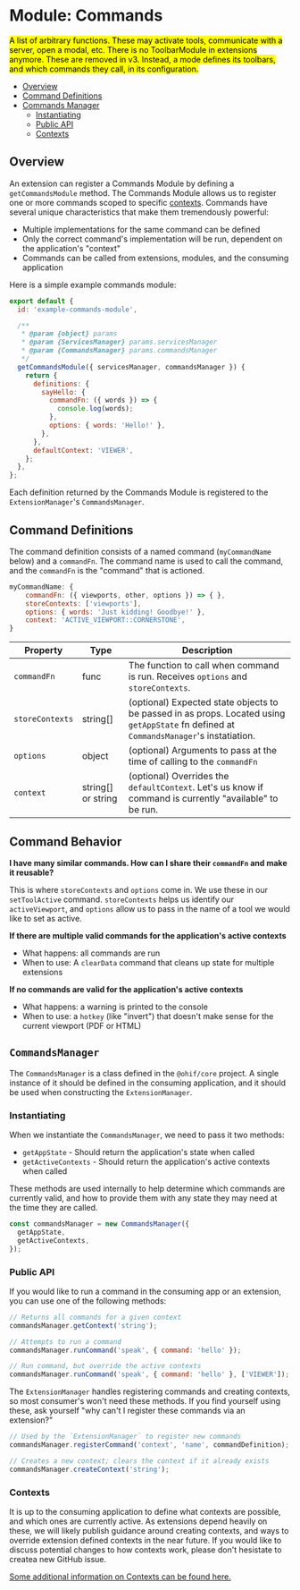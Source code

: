 # Module: Commands

<mark>A list of arbitrary functions. These may activate tools, communicate with a server, open a modal, etc. There is no ToolbarModule in extensions anymore. These are removed in v3. Instead, a mode defines its toolbars, and which commands they call, in its configuration.


- [Overview](#overview)
- [Command Definitions](#command-definitions)
- [Commands Manager](#commands-manager)
  - [Instantiating](#instatiating)
  - [Public API](#public-api)
  - [Contexts](#contexts)

## Overview

An extension can register a Commands Module by defining a `getCommandsModule`
method. The Commands Module allows us to register one or more commands scoped to
specific [contexts](./../index.md#contexts). Commands have several unique
characteristics that make them tremendously powerful:

- Multiple implementations for the same command can be defined
- Only the correct command's implementation will be run, dependent on the
  application's "context"
- Commands can be called from extensions, modules, and the consuming application

Here is a simple example commands module:

```js
export default {
  id: 'example-commands-module',

  /**
   * @param {object} params
   * @param {ServicesManager} params.servicesManager
   * @param {CommandsManager} params.commandsManager
   */
  getCommandsModule({ servicesManager, commandsManager }) {
    return {
      definitions: {
        sayHello: {
          commandFn: ({ words }) => {
            console.log(words);
          },
          options: { words: 'Hello!' },
        },
      },
      defaultContext: 'VIEWER',
    };
  },
};
```

Each definition returned by the Commands Module is registered to the
`ExtensionManager`'s `CommandsManager`.

## Command Definitions

The command definition consists of a named command (`myCommandName` below) and a
`commandFn`. The command name is used to call the command, and the `commandFn`
is the "command" that is actioned.

```js
myCommandName: {
	commandFn: ({ viewports, other, options }) => { },
	storeContexts: ['viewports'],
	options: { words: 'Just kidding! Goodbye!' },
	context: 'ACTIVE_VIEWPORT::CORNERSTONE',
}
```

| Property        | Type               | Description                                                                                                                             |
| --------------- | ------------------ | --------------------------------------------------------------------------------------------------------------------------------------- |
| `commandFn`     | func               | The function to call when command is run. Receives `options` and `storeContexts`.                                                       |
| `storeContexts` | string[]           | (optional) Expected state objects to be passed in as props. Located using `getAppState` fn defined at `CommandsManager`'s instatiation. |
| `options`       | object             | (optional) Arguments to pass at the time of calling to the `commandFn`                                                                  |
| `context`       | string[] or string | (optional) Overrides the `defaultContext`. Let's us know if command is currently "available" to be run.                                 |

## Command Behavior

**I have many similar commands. How can I share their `commandFn` and make it
reusable?**

This is where `storeContexts` and `options` come in. We use these in our
`setToolActive` command. `storeContexts` helps us identify our `activeViewport`,
and `options` allow us to pass in the name of a tool we would like to set as
active.

**If there are multiple valid commands for the application's active contexts**

- What happens: all commands are run
- When to use: A `clearData` command that cleans up state for multiple
  extensions

**If no commands are valid for the application's active contexts**

- What happens: a warning is printed to the console
- When to use: a `hotkey` (like "invert") that doesn't make sense for the
  current viewport (PDF or HTML)

## `CommandsManager`

The `CommandsManager` is a class defined in the `@ohif/core` project. A single
instance of it should be defined in the consuming application, and it should be
used when constructing the `ExtensionManager`.

### Instantiating

When we instantiate the `CommandsManager`, we need to pass it two methods:

- `getAppState` - Should return the application's state when called
- `getActiveContexts` - Should return the application's active contexts when
  called

These methods are used internally to help determine which commands are currently
valid, and how to provide them with any state they may need at the time they are
called.

```js
const commandsManager = new CommandsManager({
  getAppState,
  getActiveContexts,
});
```

### Public API

If you would like to run a command in the consuming app or an extension, you can
use one of the following methods:

```js
// Returns all commands for a given context
commandsManager.getContext('string');

// Attempts to run a command
commandsManager.runCommand('speak', { command: 'hello' });

// Run command, but override the active contexts
commandsManager.runCommand('speak', { command: 'hello' }, ['VIEWER']);
```

The `ExtensionManager` handles registering commands and creating contexts, so
most consumer's won't need these methods. If you find yourself using these, ask
yourself "why can't I register these commands via an extension?"

```js
// Used by the `ExtensionManager` to register new commands
commandsManager.registerCommand('context', 'name', commandDefinition);

// Creates a new context; clears the context if it already exists
commandsManager.createContext('string');
```

### Contexts

It is up to the consuming application to define what contexts are possible, and
which ones are currently active. As extensions depend heavily on these, we will
likely publish guidance around creating contexts, and ways to override extension
defined contexts in the near future. If you would like to discuss potential
changes to how contexts work, please don't hesistate to createa new GitHub
issue.

[Some additional information on Contexts can be found here.](./../index.md#contexts)

